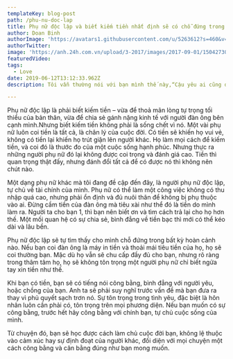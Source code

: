```yaml
---
templateKey: blog-post
path: /phu-nu-doc-lap
title: Phụ nữ độc lập và biết kiếm tiền nhất định sẽ có chỗ đứng trong tình yêu
author: Doan Binh
authorImage: 'https://avatars1.githubusercontent.com/u/5263612?s=460&v=4'
authorTwitter: 
image: 'https://anh.24h.com.vn/upload/3-2017/images/2017-09-01/1504273093-150427232117542-ban-toc.jpg'
featuredVideo: 
tags:
  - Love
date: 2019-06-12T13:12:33.962Z
description: Tôi vẫn thường nói với bạn mình thế này,“Cậu yêu ai cũng được, đẹp trai cũng được, xấu xí cũng được, giàu thì tốt mà nghèo cũng chẳng sao, chỉ cần cậu thích và thấy yên bình khi ở bên họ, thì hãy cứ yêu. Nhưng hãy nhớ là, dù có yêu ai, cậu vẫn phải sống thật độc lập cho tớ.”

---
```

Phụ nữ độc lập là phải biết kiếm tiền – vừa để thoả mãn lòng tự trọng tối thiểu của bản thân, vừa để chia sẻ gánh nặng kinh tế với người đàn ông bên cạnh mình.Nhưng biết kiếm tiền không phải là sống chết vì nó. Một vài phụ nữ luôn coi tiền là tất cả, là chân lý của cuộc đời. Có tiền sẽ khiến họ vui vẻ, không có tiền lại khiến họ trút giận lên người khác. Họ làm mọi cách để kiếm tiền, và coi đó là thước đo của một cuộc sống hạnh phúc. Nhưng thực ra những người phụ nữ đó lại không được coi trọng và đánh giá cao. Tiền thì quan trọng thật đấy, nhưng đánh đổi tất cả để có được nó thì không nên chút nào.

Một dạng phụ nữ khác mà tôi đang đề cập đến đây, là người phụ nữ độc lập, tự chủ về tài chính của mình. Phụ nữ có thể làm một công việc không có thu nhập quá cao, nhưng phải ổn định và đủ nuôi thân để không bị phụ thuộc vào ai. Đừng cầm tiền của đàn ông mà tiêu xài như thể đó là tiền do mình làm ra. Người ta cho bạn 1, thì bạn nên biết ơn và tìm cách trả lại cho họ hơn thế. Một mối quan hệ có sự chia sẻ, bình đẳng về tiền bạc thì mới có thể kéo dài và lâu bền.

Phụ nữ độc lập sẽ tự tìm thấy cho mình chỗ đứng trong bất kỳ hoàn cảnh nào. Nếu bạn coi đàn ông là máy in tiền và thoải mái tiêu tiền của họ, họ sẽ coi thường bạn. Mặc dù họ vẫn sẽ chu cấp đầy đủ cho bạn, nhưng rõ ràng trong thâm tâm họ, họ sẽ không tôn trọng một người phụ nữ chỉ biết ngửa tay xin tiền như thế.

Khi bạn có tiền, bạn sẽ có tiếng nói công bằng, bình đẳng với người yêu, hoặc chồng của bạn. Anh ta sẽ phải suy nghĩ trước vấn đề mà bạn đưa ra thay vì phủ quyết sạch trơn nó. Sự tôn trọng trong tình yêu, đặc biệt là hôn nhân luôn cần phải có, tôn trọng trên mọi phương diện. Nếu bạn muốn có sự công bằng, trước hết hãy công bằng với chính bạn, tự chủ cuộc sống của mình.

Từ chuyện đó, bạn sẽ học được cách làm chủ cuộc đời bạn, không lệ thuộc vào cảm xúc hay sự định đoạt của người khác, đối diện với mọi chuyện một cách công bằng và cân bằng đúng như bạn mong muốn.
